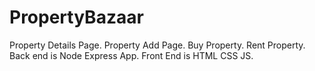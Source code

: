 # PropertyBazaar
Property Details Page. Property Add Page. Buy Property. Rent Property. Back end is Node Express App. Front End is HTML CSS JS.
